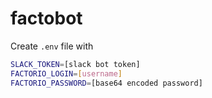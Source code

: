 # factobot

Create `.env` file with
```bash
SLACK_TOKEN=[slack bot token]
FACTORIO_LOGIN=[username]
FACTORIO_PASSWORD=[base64 encoded password]
```
